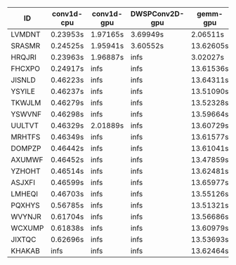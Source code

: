 |ID|conv1d-cpu|conv1d-gpu|DWSPConv2D-gpu|gemm-gpu|avg|
|-|-|-|-|-|-|
|LVMDNT|0.23953s|1.97165s|3.69949s|2.06511s|1.99394s|
|SRASMR|0.24525s|1.95941s|3.60552s|13.62605s|4.85906s|
|HRQJRI|0.23963s|1.96887s|infs|3.02027s|infs|
|FHCXPO|0.24917s|infs|infs|13.61536s|infs|
|JISNLD|0.46223s|infs|infs|13.64311s|infs|
|YSYILE|0.46237s|infs|infs|13.51090s|infs|
|TKWJLM|0.46279s|infs|infs|13.52328s|infs|
|YSWVNF|0.46298s|infs|infs|13.59664s|infs|
|UULTVT|0.46329s|2.01889s|infs|13.60729s|infs|
|MRHTFS|0.46349s|infs|infs|13.61577s|infs|
|DOMPZP|0.46442s|infs|infs|13.61041s|infs|
|AXUMWF|0.46452s|infs|infs|13.47859s|infs|
|YZHOHT|0.46514s|infs|infs|13.62481s|infs|
|ASJXFI|0.46599s|infs|infs|13.65977s|infs|
|LMHEQI|0.46703s|infs|infs|13.55126s|infs|
|PQXHYS|0.56785s|infs|infs|13.51321s|infs|
|WVYNJR|0.61704s|infs|infs|13.56686s|infs|
|WCXUMP|0.61838s|infs|infs|13.60979s|infs|
|JIXTQC|0.62696s|infs|infs|13.53693s|infs|
|KHAKAB|infs|infs|infs|13.62464s|infs|
